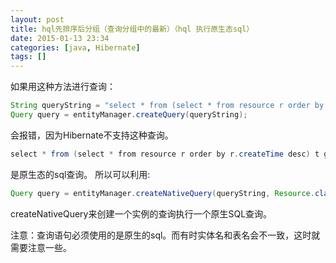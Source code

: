```yaml
---
layout: post
title: hql先排序后分组（查询分组中的最新）（hql 执行原生态sql）
date: 2015-01-13 23:34
categories: [java, Hibernate]
tags: []
---
```

如果用这种方法进行查询：


```java
String queryString = "select * from (select * from resource r order by r.createTime desc) t group by t.resId";
Query query = entityManager.createQuery(queryString);
```

会报错，因为Hibernate不支持这种查询。


```java
select * from (select * from resource r order by r.createTime desc) t group by t.resId
```
是原生态的sql查询。
所以可以利用:


```java
Query query = entityManager.createNativeQuery(queryString, Resource.class);
```

createNativeQuery来创建一个实例的查询执行一个原生SQL查询。

注意：查询语句必须使用的是原生的sql。而有时实体名和表名会不一致，这时就需要注意一些。
